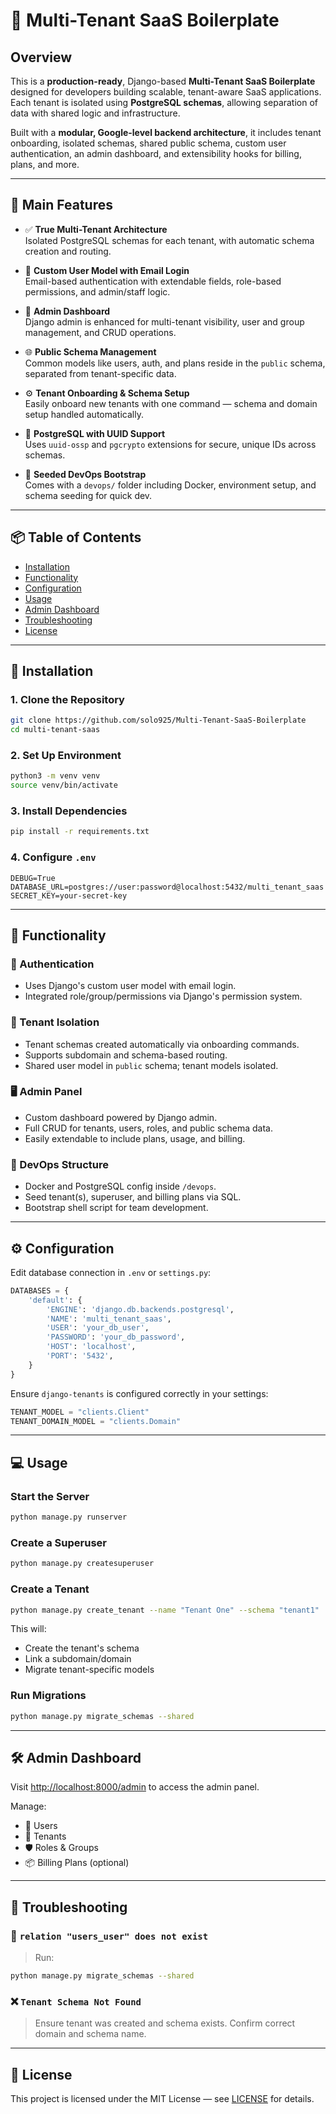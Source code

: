 # 🚀 Multi-Tenant SaaS Boilerplate

## Overview

This is a **production-ready**, Django-based **Multi-Tenant SaaS Boilerplate** designed for developers building scalable, tenant-aware SaaS applications. Each tenant is isolated using **PostgreSQL schemas**, allowing separation of data with shared logic and infrastructure.

Built with a **modular, Google-level backend architecture**, it includes tenant onboarding, isolated schemas, shared public schema, custom user authentication, an admin dashboard, and extensibility hooks for billing, plans, and more.

---

## 🔑 Main Features

- ✅ **True Multi-Tenant Architecture**  
  Isolated PostgreSQL schemas for each tenant, with automatic schema creation and routing.

- 👥 **Custom User Model with Email Login**  
  Email-based authentication with extendable fields, role-based permissions, and admin/staff logic.

- 🧩 **Admin Dashboard**  
  Django admin is enhanced for multi-tenant visibility, user and group management, and CRUD operations.

- 🌐 **Public Schema Management**  
  Common models like users, auth, and plans reside in the `public` schema, separated from tenant-specific data.

- ⚙️ **Tenant Onboarding & Schema Setup**  
  Easily onboard new tenants with one command — schema and domain setup handled automatically.

- 🐘 **PostgreSQL with UUID Support**  
  Uses `uuid-ossp` and `pgcrypto` extensions for secure, unique IDs across schemas.

- 🧪 **Seeded DevOps Bootstrap**  
  Comes with a `devops/` folder including Docker, environment setup, and schema seeding for quick dev.

---

## 📦 Table of Contents

- [Installation](#installation)
- [Functionality](#functionality)
- [Configuration](#configuration)
- [Usage](#usage)
- [Admin Dashboard](#admin-dashboard)
- [Troubleshooting](#troubleshooting)
- [License](#license)

---

## 🚀 Installation

### 1. Clone the Repository

```bash
git clone https://github.com/solo925/Multi-Tenant-SaaS-Boilerplate
cd multi-tenant-saas
```

### 2. Set Up Environment

```bash
python3 -m venv venv
source venv/bin/activate
```

### 3. Install Dependencies

```bash
pip install -r requirements.txt
```

### 4. Configure `.env`

```env
DEBUG=True
DATABASE_URL=postgres://user:password@localhost:5432/multi_tenant_saas
SECRET_KEY=your-secret-key
```

---

## 🧠 Functionality

### 🔐 Authentication

- Uses Django's custom user model with email login.
- Integrated role/group/permissions via Django's permission system.

### 🏢 Tenant Isolation

- Tenant schemas created automatically via onboarding commands.
- Supports subdomain and schema-based routing.
- Shared user model in `public` schema; tenant models isolated.

### 🖥️ Admin Panel

- Custom dashboard powered by Django admin.
- Full CRUD for tenants, users, roles, and public schema data.
- Easily extendable to include plans, usage, and billing.

### 🧱 DevOps Structure

- Docker and PostgreSQL config inside `/devops`.
- Seed tenant(s), superuser, and billing plans via SQL.
- Bootstrap shell script for team development.

---

## ⚙️ Configuration

Edit database connection in `.env` or `settings.py`:

```python
DATABASES = {
    'default': {
        'ENGINE': 'django.db.backends.postgresql',
        'NAME': 'multi_tenant_saas',
        'USER': 'your_db_user',
        'PASSWORD': 'your_db_password',
        'HOST': 'localhost',
        'PORT': '5432',
    }
}
```

Ensure `django-tenants` is configured correctly in your settings:

```python
TENANT_MODEL = "clients.Client"
TENANT_DOMAIN_MODEL = "clients.Domain"
```

---

## 💻 Usage

### Start the Server

```bash
python manage.py runserver
```

### Create a Superuser

```bash
python manage.py createsuperuser
```

### Create a Tenant

```bash
python manage.py create_tenant --name "Tenant One" --schema "tenant1"
```

This will:
- Create the tenant's schema
- Link a subdomain/domain
- Migrate tenant-specific models

### Run Migrations

```bash
python manage.py migrate_schemas --shared
```

---

## 🛠 Admin Dashboard

Visit [http://localhost:8000/admin](http://localhost:8000/admin) to access the admin panel.

Manage:
- 🔐 Users
- 🏢 Tenants
- 🛡️ Roles & Groups
- 📦 Billing Plans (optional)

---

## 🧯 Troubleshooting

### 🧨 `relation "users_user" does not exist`

> Run:
```bash
python manage.py migrate_schemas --shared
```

### ❌ `Tenant Schema Not Found`

> Ensure tenant was created and schema exists. Confirm correct domain and schema name.

---

## 📄 License

This project is licensed under the MIT License — see [LICENSE](LICENSE) for details.

